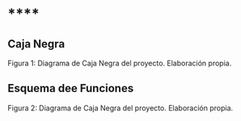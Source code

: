 # ****
## Caja Negra


Figura 1: Diagrama de Caja Negra del proyecto. Elaboración propia.

## Esquema dee Funciones

Figura 2: Diagrama de Caja Negra del proyecto. Elaboración propia.
